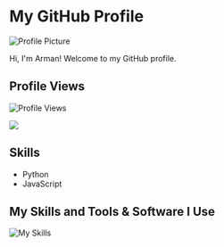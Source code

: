 # My GitHub Profile

![Profile Picture](profile_picture.jpg)

Hi, I'm Arman! Welcome to my GitHub profile.

## Profile Views

![Profile Views](https://komarev.com/ghpvc/?username=blackaleader)


<a href="https://github.com/anuraghazra/github-readme-stats"><img align="center" src="https://github-readme-stats.vercel.app/api/top-langs/?username=niifr&layout=compact&theme=buefy&hide_border=true" /></a>


## Skills

- Python
- JavaScript


## My Skills and Tools & Software I Use
![My Skills](https://skillicons.dev/icons?i=js,html,css,nodejs,vscode,cloudflare,discord,github,git,py,mysql)

<!-- ## Contact Me

- LinkedIn: [Arman A](https://www.linkedin.com/in/yourprofile/) -->
